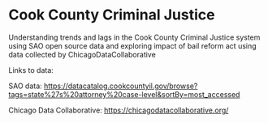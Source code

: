 # Cook County Criminal Justice
Understanding trends and lags in the Cook County Criminal Justice system using SAO open source data and exploring impact of bail reform act using data collected by ChicagoDataCollaborative

Links to data:

SAO data: https://datacatalog.cookcountyil.gov/browse?tags=state%27s%20attorney%20case-level&sortBy=most_accessed

Chicago Data Collaborative: https://chicagodatacollaborative.org/

